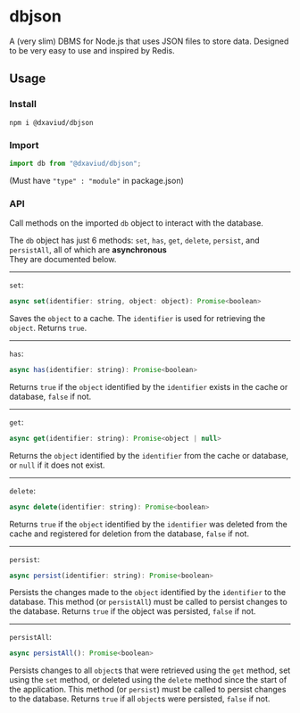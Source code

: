 # dbjson

A (very slim) DBMS for Node.js that uses JSON files to store data. Designed to be very easy to use and inspired by Redis.

## Usage

### Install

`npm i @dxaviud/dbjson`

### Import

```javascript
import db from "@dxaviud/dbjson";
```

(Must have `"type" : "module"` in package.json)

### API

Call methods on the imported `db` object to interact with the database.

The `db` object has just 6 methods: `set`, `has`, `get`, `delete`, `persist`, and `persistAll`, all of which are **asynchronous**  
They are documented below.

---

`set`:

```javascript
async set(identifier: string, object: object): Promise<boolean>
```

Saves the `object` to a cache. The `identifier` is used for retrieving the `object`.
Returns `true`.

---

`has`:

```javascript
async has(identifier: string): Promise<boolean>
```

Returns `true` if the `object` identified by the `identifier` exists in the cache or database, `false` if not.
  
---

`get`:

```javascript
async get(identifier: string): Promise<object | null>
```

Returns the `object` identified by the `identifier` from the cache or database, or `null` if it does not exist.

---

`delete`:

```javascript
async delete(identifier: string): Promise<boolean>
```

Returns `true` if the `object` identified by the `identifier` was deleted from the cache and registered for deletion from the database, `false` if not.

---

`persist`:

```javascript
async persist(identifier: string): Promise<boolean>
```

Persists the changes made to the `object` identified by the `identifier` to the database. This method (or `persistAll`) must be called to persist changes to the database.
Returns `true` if the object was persisted, `false` if not.

---

`persistAll`:

```javascript
async persistAll(): Promise<boolean>
```

Persists changes to all `object`s that were retrieved using the `get` method, set using the `set` method, or deleted using the `delete` method since the start of the application. This method (or `persist`) must be called to persist changes to the database.
Returns `true` if all `object`s were persisted, `false` if not.
